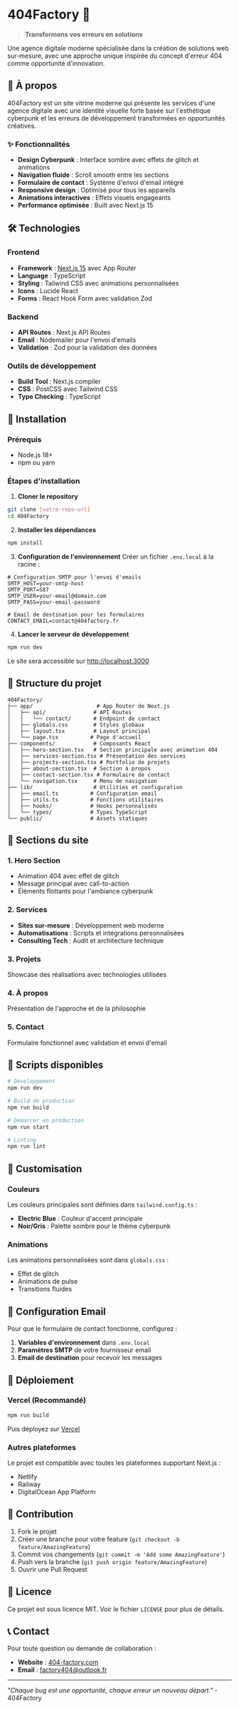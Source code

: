 # 404Factory 🔧

> **Transformons vos erreurs en solutions**

Une agence digitale moderne spécialisée dans la création de solutions web sur-mesure, avec une approche unique inspirée du concept d'erreur 404 comme opportunité d'innovation.

## 🎯 À propos

404Factory est un site vitrine moderne qui présente les services d'une agence digitale avec une identité visuelle forte basée sur l'esthétique cyberpunk et les erreurs de développement transformées en opportunités créatives.

### ✨ Fonctionnalités

- **Design Cyberpunk** : Interface sombre avec effets de glitch et animations
- **Navigation fluide** : Scroll smooth entre les sections
- **Formulaire de contact** : Système d'envoi d'email intégré
- **Responsive design** : Optimisé pour tous les appareils
- **Animations interactives** : Effets visuels engageants
- **Performance optimisée** : Built avec Next.js 15

## 🛠 Technologies

### Frontend
- **Framework** : [Next.js 15](https://nextjs.org/) avec App Router
- **Language** : TypeScript
- **Styling** : Tailwind CSS avec animations personnalisées
- **Icons** : Lucide React
- **Forms** : React Hook Form avec validation Zod

### Backend
- **API Routes** : Next.js API Routes
- **Email** : Nodemailer pour l'envoi d'emails
- **Validation** : Zod pour la validation des données

### Outils de développement
- **Build Tool** : Next.js compiler
- **CSS** : PostCSS avec Tailwind CSS
- **Type Checking** : TypeScript

## 🚀 Installation

### Prérequis
- Node.js 18+ 
- npm ou yarn

### Étapes d'installation

1. **Cloner le repository**
```bash
git clone [votre-repo-url]
cd 404Factory
```

2. **Installer les dépendances**
```bash
npm install
```

3. **Configuration de l'environnement**
Créer un fichier `.env.local` à la racine :
```env
# Configuration SMTP pour l'envoi d'emails
SMTP_HOST=your-smtp-host
SMTP_PORT=587
SMTP_USER=your-email@domain.com
SMTP_PASS=your-email-password

# Email de destination pour les formulaires
CONTACT_EMAIL=contact@404factory.fr
```

4. **Lancer le serveur de développement**
```bash
npm run dev
```

Le site sera accessible sur [http://localhost:3000](http://localhost:3000)

## 📁 Structure du projet

```
404Factory/
├── app/                    # App Router de Next.js
│   ├── api/               # API Routes
│   │   └── contact/       # Endpoint de contact
│   ├── globals.css        # Styles globaux
│   ├── layout.tsx         # Layout principal
│   └── page.tsx          # Page d'accueil
├── components/            # Composants React
│   ├── hero-section.tsx   # Section principale avec animation 404
│   ├── services-section.tsx # Présentation des services
│   ├── projects-section.tsx # Portfolio de projets
│   ├── about-section.tsx  # Section à propos
│   ├── contact-section.tsx # Formulaire de contact
│   └── navigation.tsx     # Menu de navigation
├── lib/                   # Utilities et configuration
│   ├── email.ts          # Configuration email
│   ├── utils.ts          # Fonctions utilitaires
│   ├── hooks/            # Hooks personnalisés
│   └── types/            # Types TypeScript
└── public/               # Assets statiques
```

## 🎨 Sections du site

### 1. Hero Section
- Animation 404 avec effet de glitch
- Message principal avec call-to-action
- Éléments flottants pour l'ambiance cyberpunk

### 2. Services
- **Sites sur-mesure** : Développement web moderne
- **Automatisations** : Scripts et intégrations personnalisées
- **Consulting Tech** : Audit et architecture technique

### 3. Projets
Showcase des réalisations avec technologies utilisées

### 4. À propos
Présentation de l'approche et de la philosophie

### 5. Contact
Formulaire fonctionnel avec validation et envoi d'email

## 🔧 Scripts disponibles

```bash
# Développement
npm run dev

# Build de production
npm run build

# Démarrer en production
npm run start

# Linting
npm run lint
```

## 🎨 Customisation

### Couleurs
Les couleurs principales sont définies dans `tailwind.config.ts` :
- **Electric Blue** : Couleur d'accent principale
- **Noir/Gris** : Palette sombre pour le thème cyberpunk

### Animations
Les animations personnalisées sont dans `globals.css` :
- Effet de glitch
- Animations de pulse
- Transitions fluides

## 📧 Configuration Email

Pour que le formulaire de contact fonctionne, configurez :

1. **Variables d'environnement** dans `.env.local`
2. **Paramètres SMTP** de votre fournisseur email
3. **Email de destination** pour recevoir les messages

## 🚀 Déploiement

### Vercel (Recommandé)
```bash
npm run build
```
Puis déployez sur [Vercel](https://vercel.com)

### Autres plateformes
Le projet est compatible avec toutes les plateformes supportant Next.js :
- Netlify
- Railway
- DigitalOcean App Platform

## 🤝 Contribution

1. Fork le projet
2. Créer une branche pour votre feature (`git checkout -b feature/AmazingFeature`)
3. Commit vos changements (`git commit -m 'Add some AmazingFeature'`)
4. Push vers la branche (`git push origin feature/AmazingFeature`)
5. Ouvrir une Pull Request

## 📄 Licence

Ce projet est sous licence MIT. Voir le fichier `LICENSE` pour plus de détails.

## 📞 Contact

Pour toute question ou demande de collaboration :
- **Website** : [404-factory.com](https://404-factory.com)
- **Email** : factory404@outlook.fr

---

*"Chaque bug est une opportunité, chaque erreur un nouveau départ."* - 404Factory
